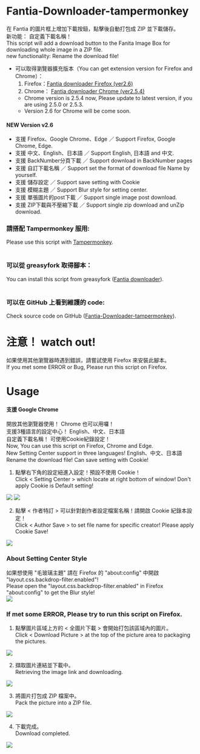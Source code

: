 # Fantia-Downloader-tampermonkey
在 Fantia 的圖片框上增加下載按鈕，點擊後自動打包成 ZIP 並下載儲存。 <br>
新功能： 自定義下載名稱！ <br>
This script will add a download button to the Fanita Image Box for downloading whole image in a ZIP file.<br>
new functionality: Rename the download file!

* 可以取得瀏覽器擴充版本（You can get extension version for Firefox and Chrome）：
  1. Firefox：[Fantia downloader Firefox (ver2.6)](https://addons.mozilla.org/zh-TW/firefox/addon/fantia-downloader/)
  2. Chrome： [Fantia downloader Chrome (ver2.5.4)](https://chrome.google.com/webstore/detail/fantia-downloader/cfkejojncmolgahkabegcdbcbmnghhcp?hl=zh-TW&authuser=0) <br>
  * Chrome version is 2.5.4 now, Please update to latest version, if you are using 2.5.0 or 2.5.3.<br>
  * Version 2.6 for Chrome will be come soon.<br>

#### NEW Version v2.6
* 支援 Firefox、Google Chrome、Edge ／ Support Firefox, Google Chrome, Edge.<br>
* 支援 中文、English、日本語 ／ Support English, 日本語 and 中文.<br>
* 支援 BackNumber分頁下載 ／ Support download in BackNumber pages<br>
* 支援 自訂下載名稱 ／ Support set the format of download file Name by yourself.<br>
* 支援 儲存設定 ／ Support save setting with Cookie<br>
* 支援 模糊主題 ／ Support Blur style for setting center.<br>
* 支援 單張圖片的post下載 ／ Support single image post download.<br>
* 支援 ZIP下載與不壓縮下載 ／ Support single zip download and unZip download.<br>

### 請搭配 Tampermonkey 服用:<br>
Please use this script with [Tampermonkey](https://www.tampermonkey.net/). <br>
<br>
### 可以從 greasyfork 取得腳本：<br>
You can install this script from greasyfork ([Fantia downloader](https://greasyfork.org/zh-TW/scripts/423306-fantia-downloader)).<br>
<br>
### 可以在 GitHub 上看到維護的 code:<br>
Check source code on GitHub ([Fantia-Downloader-tampermonkey](https://github.com/suzumiyahifumi/Fantia-Downloader-tampermonkey)).<br>

# 注意！ watch out! 
如果使用其他瀏覽器時遇到錯誤，請嘗試使用 Firefox 來安裝此腳本。<br>
If you met some ERROR or Bug, Please run this script on Firefox.<br>

# Usage
#### 支援 Google Chrome <br>
開放其他瀏覽器使用！ Chrome 也可以用囉！<br>
支援3種語言的設定中心！ English、中文、日本語 <br>
自定義下載名稱！ 可使用Cookie紀錄設定！ <br>
Now, You can use this script on Firefox, Chrome and Edge.<br>
New Setting Center support in three languages! English、中文、日本語 <br>
Rename the download file! Can save setting with Cookie! <br>

1. 點擊右下角的設定紐進入設定！預設不使用 Cookie！<br>
Click < Setting Center > which locate at right bottom of window! Don't apply Cookie is Default setting!<br>
<img src="https://i.imgur.com/e9AsjhV.png" />
<img src="https://i.imgur.com/ODab7BM.png" />

2. 點擊 < 作者特訂 > 可以針對創作者設定檔案名稱！請開啟 Cookie 紀錄本設定！<br>
Click < Author Save > to set file name for specific creator! Please apply Cookie Save!<br>
<img src="https://i.imgur.com/UTDiaER.png" />

### About Setting Center Style
如果想使用 "毛玻璃主題" 請在 Firefox 的 "about:config" 中開啟 "layout.css.backdrop-filter.enabled"!<br>
Please open the "layout.css.backdrop-filter.enabled" in Firefox "about:config" to get the Blur style!<br>
<img src="https://i.imgur.com/fKq3fay.png" />

### If met some ERROR, Please try to run this script on Firefox.
1. 點擊圖片區域上方的 < 全圖片下載 > 會開始打包該區域內的圖片。<br>
Click < Download Picture > at the top of the picture area to packaging the pictures. <br>
<img src="https://i.imgur.com/SyRh7mZ.png" />

2. 擷取圖片連結並下載中。<br>
Retrieving the image link and downloading. <br>
<img src="https://i.imgur.com/FT7rY3Z.png" />

3. 將圖片打包成 ZIP 檔案中。<br>
Pack the picture into a ZIP file. <br>
<img src="https://i.imgur.com/K6IQ8Cj.png" />

4. 下載完成。<br>
Download completed.<br>
<img src="https://i.imgur.com/zP1QGMc.png" />
